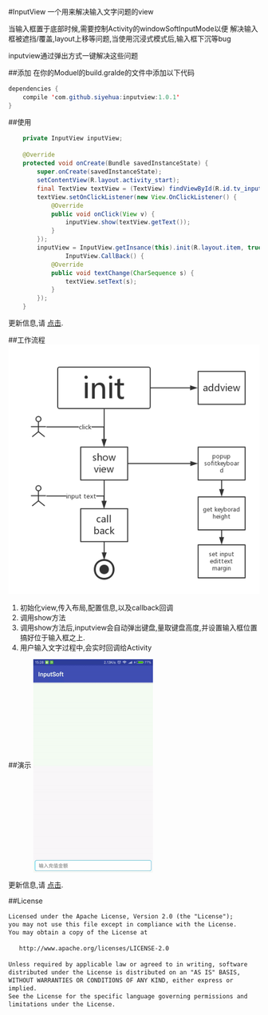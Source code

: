 #InputView
一个用来解决输入文字问题的view

当输入框置于底部时候,需要控制Activity的windowSoftInputMode以便
解决输入框被遮挡/覆盖,layout上移等问题,当使用沉浸式模式后,输入框下沉等bug

inputview通过弹出方式一键解决这些问题


##添加
在你的Moduel的build.gralde的文件中添加以下代码
```java
dependencies {
    compile 'com.github.siyehua:inputview:1.0.1'
}
```
##使用
```java
    private InputView inputView;

    @Override
    protected void onCreate(Bundle savedInstanceState) {
        super.onCreate(savedInstanceState);
        setContentView(R.layout.activity_start);
        final TextView textView = (TextView) findViewById(R.id.tv_input);
        textView.setOnClickListener(new View.OnClickListener() {
            @Override
            public void onClick(View v) {
                inputView.show(textView.getText());
            }
        });
        inputView = InputView.getInsance(this).init(R.layout.item, true, true, false, new
                InputView.CallBack() {
            @Override
            public void textChange(CharSequence s) {
                textView.setText(s);
            }
        });
    }
```
更新信息,请 [点击](/app/src/main/java/com/siyehua/inputsoft/StartActivity.java).

##工作流程
![Progress](/progress.png)

1. 初始化view,传入布局,配置信息,以及callback回调
2. 调用show方法
3. 调用show方法后,inputview会自动弹出键盘,量取键盘高度,并设置输入框位置搞好位于输入框之上.
4. 用户输入文字过程中,会实时回调给Activity

##演示
<img src="/demo_git.gif" width = "240" height = "427" alt="demo" align=center />

更新信息,请 [点击](/app/src/main/java/com/siyehua/inputsoft/StartActivity.java).


##License
```
Licensed under the Apache License, Version 2.0 (the "License");
you may not use this file except in compliance with the License.
You may obtain a copy of the License at

   http://www.apache.org/licenses/LICENSE-2.0

Unless required by applicable law or agreed to in writing, software
distributed under the License is distributed on an "AS IS" BASIS,
WITHOUT WARRANTIES OR CONDITIONS OF ANY KIND, either express or implied.
See the License for the specific language governing permissions and
limitations under the License.
```




